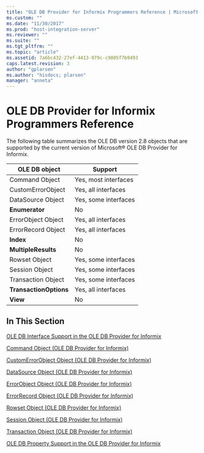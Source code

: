 ```yaml
---
title: "OLE DB Provider for Informix Programmers Reference | Microsoft Docs"
ms.custom: ""
ms.date: "11/30/2017"
ms.prod: "host-integration-server"
ms.reviewer: ""
ms.suite: ""
ms.tgt_pltfrm: ""
ms.topic: "article"
ms.assetid: 7a6bc432-27ef-4413-979c-c9805f7b9493
caps.latest.revision: 3
author: "gplarsen"
ms.author: "hisdocs; plarsen"
manager: "anneta"
---
```

# OLE DB Provider for Informix Programmers Reference
The following table summarizes the OLE DB version 2.8 objects that are supported by the current version of Microsoft® OLE DB Provider for Informix.  
  
|OLE DB object|Support|  
|-------------------|-------------|  
|Command Object|Yes, most interfaces|  
|CustomErrorObject|Yes, all interfaces|  
|DataSource Object|Yes, some interfaces|  
|**Enumerator**|No|  
|ErrorObject Object|Yes, all interfaces|  
|ErrorRecord Object|Yes, all interfaces|  
|**Index**|No|  
|**MultipleResults**|No|  
|Rowset Object|Yes, some interfaces|  
|Session Object|Yes, some interfaces|  
|Transaction Object|Yes, some interfaces|  
|**TransactionOptions**|Yes, all interfaces|  
|**View**|No|  
  
## In This Section  
 [OLE DB Interface Support in the OLE DB Provider for Informix](../core/ole-db-interface-support-in-the-ole-db-provider-for-informix.md)  
  
 [Command Object (OLE DB Provider for Informix)](../core/command-object-ole-db-provider-for-informix.md)  
  
 [CustomErrorObject Object (OLE DB Provider for Informix)](../core/customerrorobject-object-ole-db-provider-for-informix.md)  
  
 [DataSource Object (OLE DB Provider for Informix)](../core/datasource-object-ole-db-provider-for-informix.md)  
  
 [ErrorObject Object (OLE DB Provider for Informix)](../core/errorobject-object-ole-db-provider-for-informix.md)  
  
 [ErrorRecord Object (OLE DB Provider for Informix)](../core/errorrecord-object-ole-db-provider-for-informix.md)  
  
 [Rowset Object (OLE DB Provider for Informix)](../core/rowset-object-ole-db-provider-for-informix.md)  
  
 [Session Object (OLE DB Provider for Informix)](../core/session-object-ole-db-provider-for-informix.md)  
  
 [Transaction Object (OLE DB Provider for Informix)](../core/transaction-object-ole-db-provider-for-informix.md)  
  
 [OLE DB Property Support in the OLE DB Provider for Informix](../core/ole-db-property-support-in-the-ole-db-provider-for-informix.md)